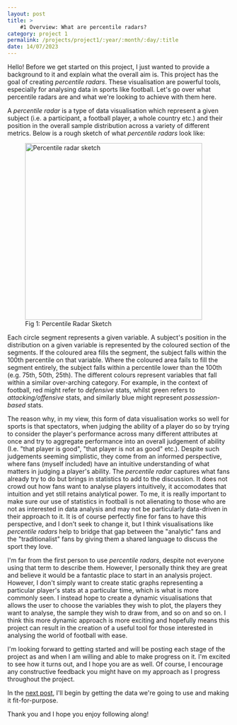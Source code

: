 ```yaml
---
layout: post
title: >
    #1 Overview: What are percentile radars?
category: project 1
permalink: /projects/project1/:year/:month/:day/:title
date: 14/07/2023
---
```


Hello! Before we get started on this project, I just wanted to provide a background to it and explain what the overall aim is. This project has the goal of creating *percentile radars*. These visualisation are powerful tools, especially for analysing data in sports like football. Let's go over what percentile radars are and what we're looking to achieve with them here.

A *percentile radar* is a type of data visualisation which represent a given subject (i.e. a participant, a football player, a whole country etc.) and their position in the overall sample distribution across a variety of different metrics. Below is a rough sketch of what *percentile radars* look like:

<figure id="centered-image">
    <img src="{{ site.baseurl }}/assets/images/percentileradarsketch.jpg" alt="Percentile radar sketch" width="400" height="400">
    <figcaption id="centered-image-caption">Fig 1: Percentile Radar Sketch</figcaption>
</figure>

Each circle segment represents a given variable. A subject's position in the distribution on a given variable is represented by the coloured section of the segments. If the coloured area fills the segment, the subject falls within the 100th percentile on that variable. Where the coloured area fails to fill the segment entirely, the subject falls within a percentile lower than the 100th (e.g. 75th, 50th, 25th). The different colours represent variables that fall within a similar over-arching category. For example, in the context of football, red might refer to *defensive* stats, whilst green refers to *attacking/offensive* stats, and similarly blue might represent *possession-based* stats.

The reason why, in my view, this form of data visualisation works so well for sports is that spectators, when judging the ability of a player do so by trying to consider the player's performance across many different attributes at once and try to aggregate performance into an overall judgement of ability (I.e. "that player is good", "that player is not as good" etc.). Despite such judgements seeming simplistic, they come from an informed perspective, where fans (myself included) have an intuitive understanding of what matters in judging a player's ability. The *percentile radar* captures what fans already try to do but brings in statistics to add to the discussion. It does not crowd out how fans want to analyse players intuitively, it accomodates that intuition and yet still retains analytical power. To me, it is really important to make sure our use of statistics in football is not alienating to those who are not as interested in data analysis and may not be particularly data-driven in their approach to it. It is of course perfectly fine for fans to have this perspective, and I don't seek to change it, but I think visualisations like *percentile radars* help to bridge that gap between the "analytic" fans and the "traditionalist" fans by giving them a shared language to discuss the sport they love. 

I'm far from the first person to use *percentile radars*, despite not everyone using that term to describe them. However, I personally think they are great and believe it would be a fantastic place to start in an analysis project. However, I don't simply want to create static graphs representing a particular player's stats at a particular time, which is what is more commonly seen. I instead hope to create a dynamic visualisations that allows the user to choose the variables they wish to plot, the players they want to analyse, the sample they wish to draw from, and so on and so on. I think this more dynamic approach is more exciting and hopefully means this project can result in the creation of a useful tool for those interested in analysing the world of football with ease. 

I'm looking forward to getting started and will be posting each stage of the project as and when I am willing and able to make progress on it. I'm excited to see how it turns out, and I hope you are as well. Of course, I encourage any constructive feedback you might have on my approach as I progress throughout the project. 

In the <a id="otherpage-link" href="{{site.baseurl}}/projects/project1/2023/07/15/project1-post2">next post</a>, I'll begin by getting the data we're going to use and making it fit-for-purpose.

Thank you and I hope you enjoy following along!

